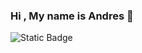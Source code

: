 ### Hi , My name is Andres 👋

<!--
**Andrezx1234/Andrezx1234** is a ✨ _special_ ✨ repository because its `README.md` (this file) appears on your GitHub profile.

Here are some ideas to get you started:

- 🔭 I’m currently working on ... Statistic
- 🌱 I’m currently learning ... Pytihon, R and Git
- 👯 I’m looking to collaborate on ...
- 🤔 I’m looking for help with ... 
- 💬 Ask me about ... Statistic
- 📫 How to reach me: ... on 
-->
![Static Badge](https://img.shields.io/badge/Instagram-white?style=plastic&logo=Instagram&link=https%3A%2F%2Fwww.instagram.com%2Fpertuzandresfelipe%2F)


